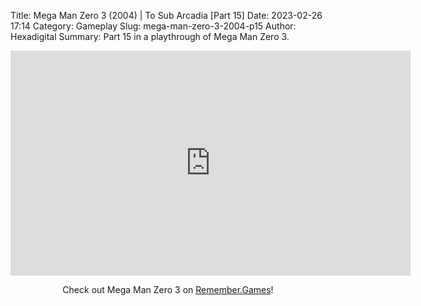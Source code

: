 Title: Mega Man Zero 3 (2004) | To Sub Arcadia [Part 15]
Date: 2023-02-26 17:14
Category: Gameplay
Slug: mega-man-zero-3-2004-p15
Author: Hexadigital
Summary: Part 15 in a playthrough of Mega Man Zero 3.

<center><iframe src="https://www.youtube.com/embed/XeBV1BXJirM?feature=oembed" allow="accelerometer; autoplay; encrypted-media; gyroscope; picture-in-picture" width="640" height="360" frameborder="0"></iframe>

Check out Mega Man Zero 3 on [Remember.Games](https://remember.games/game/4374/mega-man-zero-3/)!</center>

